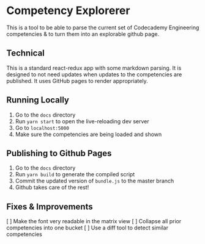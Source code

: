 # Competency Explorerer

This is a tool to be able to parse the current set of Codecademy Engineering competencies & to turn them into an explorable github page. 

## Technical 

This is a standard react-redux app with some markdown parsing. It is designed to not need updates when updates to the competencies are published. It uses GitHub pages to render appropriately.

## Running Locally

1. Go to the `docs` directory
2. Run `yarn start` to open the live-reloading dev server
3. Go to `localhost:5000`
4. Make sure the competencies are being loaded and shown

## Publishing to Github Pages

1. Go to the `docs` directory
2. Run `yarn build` to generate the compiled script
3. Commit the updated version of `bundle.js` to the master branch
4. Github takes care of the rest!

## Fixes & Improvements

[ ] Make the font very readable in the matrix view
[ ] Collapse all prior competencies into one bucket
[ ] Use a diff tool to detect similar competencies